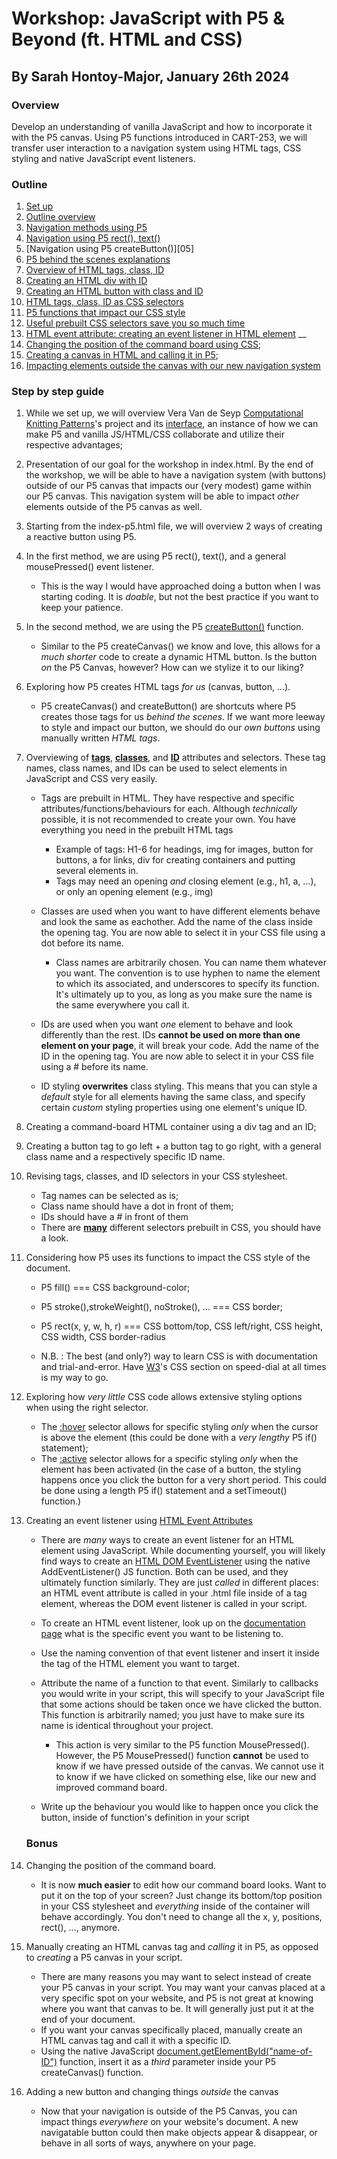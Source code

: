 # Workshop: JavaScript with P5 & Beyond (ft. HTML and CSS)

## By Sarah Hontoy-Major, January 26th 2024

### Overview

Develop an understanding of vanilla JavaScript and how to incorporate it with the P5 canvas. Using P5 functions introduced in CART-253, we will transfer user interaction to a navigation system using HTML tags, CSS styling and native JavaScript event listeners.

### Outline

1. [Set up](01)
2. [Outline overview](02)
3. [Navigation methods using P5](03)
4. [Navigation using P5 rect(), text()](04)
5. [Navigation using P5 createButton()][05]
6. [P5 behind the scenes explanations](06)
7. [Overview of HTML tags, class, ID](07)
8. [Creating an HTML div with ID](08)
9. [Creating an HTML button with class and ID](09)
10. [HTML tags, class, ID as CSS selectors](10)
11. [P5 functions that impact our CSS style](11)
12. [Useful prebuilt CSS selectors save you so much time](12)
13. [HTML event attribute: creating an event listener in HTML element](13)
    \_\_
14. [Changing the position of the command board using CSS](14);
15. [Creating a canvas in HTML and calling it in P5](15);
16. [Impacting elements outside the canvas with our new navigation system](16)

### Step by step guide

1. <a name="01"></a> While we set up, we will overview Vera Van de Seyp [Computational Knitting Patterns](https://www.media.mit.edu/projects/computational-knitting-patterns/overview/)'s project and its [interface](https://knit.veravandeseyp.com/), an instance of how we can make P5 and vanilla JS/HTML/CSS collaborate and utilize their respective advantages;

2. <a name="02"></a>Presentation of our goal for the workshop in index.html. By the end of the workshop, we will be able to have a navigation system (with buttons) outside of our P5 canvas that impacts our (very modest) game within our P5 canvas. This navigation system will be able to impact _other_ elements outside of the P5 canvas as well.

3. <a name="03"></a>Starting from the index-p5.html file, we will overview 2 ways of creating a reactive button using P5.

4. <a name="04"></a>In the first method, we are using P5 rect(), text(), and a general mousePressed() event listener.

   - This is the way I would have approached doing a button when I was starting coding. It is _doable_, but not the best practice if you want to keep your patience.

5. <a name="05"></a>In the second method, we are using the P5 [createButton()](https://p5js.org/reference/#/p5/createButton) function.

   - Similar to the P5 createCanvas() we know and love, this allows for a _much shorter_ code to create a dynamic HTML button. Is the button _on_ the P5 Canvas, however? How can we stylize it to our liking?

6. <a name="06"></a>Exploring how P5 creates HTML tags _for us_ (canvas, button, ...).

   - P5 createCanvas() and createButton() are shortcuts where P5 creates those tags for us _behind the scenes_. If we want more leeway to style and impact our button, we should do our _own buttons_ using manually written _HTML tags_.

7. <a name="07"></a>Overviewing of [**tags**](https://www.w3schools.com/tags/tag_html.asp), [**classes**](https://www.w3schools.com/html/html_classes.asp), and [**ID**](https://www.w3schools.com/html/html_id.asp) attributes and selectors. These tag names, class names, and IDs can be used to select elements in JavaScript and CSS very easily.

   - Tags are prebuilt in HTML. They have respective and specific attributes/functions/behaviours for each. Although _technically_ possible, it is not recommended to create your own. You have everything you need in the prebuilt HTML tags

     - Example of tags: H1-6 for headings, img for images, button for buttons, a for links, div for creating containers and putting several elements in.
     - Tags may need an opening _and_ closing element (e.g., h1, a, ...), or only an opening element (e.g., img)

   - Classes are used when you want to have different elements behave and look the same as eachother. Add the name of the class inside the opening tag. You are now able to select it in your CSS file using a dot before its name.

     - Class names are arbitrarily chosen. You can name them whatever you want. The convention is to use hyphen to name the element to which its associated, and underscores to specify its function. It's ultimately up to you, as long as you make sure the name is the same everywhere you call it.

   - IDs are used when you want _one_ element to behave and look differently than the rest. IDs **cannot be used on more than one element on your page**, it will break your code. Add the name of the ID in the opening tag. You are now able to select it in your CSS file using a # before its name.

   - ID styling **overwrites** class styling. This means that you can style a _default_ style for all elements having the same class, and specify certain _custom_ styling properties using one element's unique ID.

8. <a name="08"></a>Creating a command-board HTML container using a div tag and an ID;

9. <a name="09"></a>Creating a button tag to go left + a button tag to go right, with a general class name and a respectively specific ID name.

10. <a name="10"></a>Revising tags, classes, and ID selectors in your CSS stylesheet.

    - Tag names can be selected as is;
    - Class name should have a dot in front of them;
    - IDs should have a # in front of them
    - There are **[many](https://www.w3schools.com/cssref/css_selectors.php)** different selectors prebuilt in CSS, you should have a look.

11. <a name="11"></a>Considering how P5 uses its functions to impact the CSS style of the document.

    - P5 fill() === CSS background-color;
    - P5 stroke(),strokeWeight(), noStroke(), ... === CSS border;
    - P5 rect(x, y, w, h, r) === CSS bottom/top, CSS left/right, CSS height, CSS width, CSS border-radius

    - N.B. : The best (and only?) way to learn CSS is with documentation and trial-and-error. Have [W3](https://www.w3schools.com/css/default.asp)'s CSS section on speed-dial at all times is my way to go.

12. <a name="12"></a>Exploring how _very little_ CSS code allows extensive styling options when using the right selector.

    - The [:hover](https://www.w3schools.com/cssref/sel_hover.php) selector allows for specific styling _only_ when the cursor is above the element (this could be done with a _very lengthy_ P5 if() statement);
    - The [:active](https://www.w3schools.com/cssref/sel_active.php) selector allows for a specific styling _only_ when the element has been activated (in the case of a button, the styling happens once you click the button for a very short period. This could be done using a length P5 if() statement and a setTimeout() function.)

13. <a name="13"></a> Creating an event listener using [HTML Event Attributes](https://www.w3schools.com/tags/ref_eventattributes.asp)

    - There are _many_ ways to create an event listener for an HTML element using JavaScript. While documenting yourself, you will likely find ways to create an [HTML DOM EventListener](https://www.w3schools.com/js/js_htmldom_eventlistener.asp) using the native AddEventListener() JS function. Both can be used, and they ultimately function similarly. They are just _called_ in different places: an HTML event attribute is called in your .html file inside of a tag element, whereas the DOM event listener is called in your script.
    - To create an HTML event listener, look up on the [documentation page](https://www.w3schools.com/tags/ref_eventattributes.asp) what is the specific event you want to be listening to.
    - Use the naming convention of that event listener and insert it inside the tag of the HTML element you want to target.
    - Attribute the name of a function to that event. Similarly to callbacks you would write in your script, this will specify to your JavaScript file that some actions should be taken once we have clicked the button. This function is arbitrarily named; you just have to make sure its name is identical throughout your project.

      - This action is very similar to the P5 function MousePressed(). However, the P5 MousePressed() function **cannot** be used to know if we have pressed outside of the canvas. We cannot use it to know if we have clicked on something else, like our new and improved command board.

    - Write up the behaviour you would like to happen once you click the button, inside of function's definition in your script

    ### Bonus

14. <a name="14"></a>Changing the position of the command board.

    - It is now **much easier** to edit how our command board looks. Want to put it on the top of your screen? Just change its bottom/top position in your CSS stylesheet and _everything_ inside of the container will behave accordingly. You don't need to change all the x, y, positions, rect(), ..., anymore.

15. <a name="15"></a>Manually creating an HTML canvas tag and _calling_ it in P5, as opposed to _creating_ a P5 canvas in your script.

    - There are many reasons you may want to select instead of create your P5 canvas in your script. You may want your canvas placed at a very specific spot on your website, and P5 is not great at knowing where you want that canvas to be. It will generally just put it at the end of your document.
    - If you want your canvas specifically placed, manually create an HTML canvas tag and call it with a specific ID.
    - Using the native JavaScript [document.getElementById("name-of-ID")](https://developer.mozilla.org/en-US/docs/Web/API/Document/getElementById) function, insert it as a _third_ parameter inside your P5 createCanvas() function.

16. <a name="16"></a>Adding a new button and changing things _outside_ the canvas
    - Now that your navigation is outside of the P5 Canvas, you can impact things _everywhere_ on your website's document. A new navigatable button could then make objects appear & disappear, or behave in all sorts of ways, anywhere on your page.
